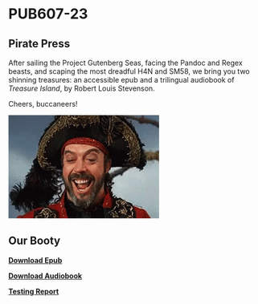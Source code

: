 # PUB607-23

## Pirate Press

After sailing the Project Gutenberg Seas, facing the Pandoc and Regex beasts, and scaping the most dreadful H4N and SM58,
we bring you two shinning treasures: an accessible epub and a trilingual audiobook of *Treasure Island*,
by Robert Louis Stevenson.

Cheers, buccaneers!


![](https://github.com/Adi112401/Treasure-Island-Ebook-Project/blob/main/hahaha-laughing.gif)

## Our Booty

**[Download Epub](https://github.com/Adi112401/Treasure-Island-Ebook-Project/raw/main/Treasure-Island.epub)**

**[Download Audiobook](https://github.com/Adi112401/Treasure-Island-Ebook-Project/raw/main/Treasure%20Island.mp3)**

**[Testing Report](https://github.com/Adi112401/Treasure-Island-Ebook-Project/blob/main/Testing%20Report.md)**
